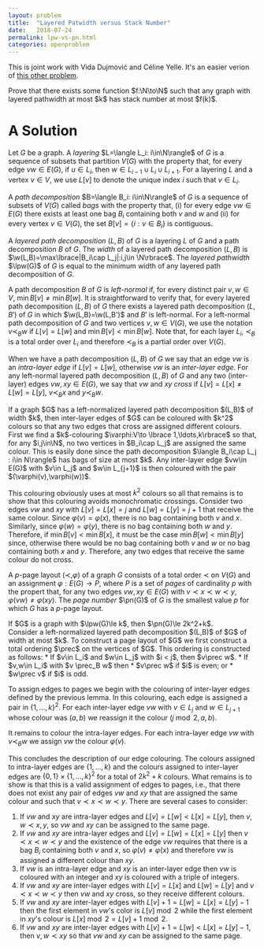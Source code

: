 ```yaml
---
layout: problem
title:  "Layered Patwidth versus Stack Number"
date:   2018-07-24
permalink: lpw-vs-pn.html
categories: openproblem
---
```


This is joint work with Vida Dujmović and Céline Yelle.  It's an easier verion of [this other problem](page-number-versus-layered-treewidth.html).

<div class="problem">
Prove that there exists some function $f:\N\to\N$ such that any graph with layered pathwidth at most $k$ has stack number at most $f(k)$.
</div>

# A Solution

$\DeclareMathOperator{\pn}{pn}\DeclareMathOperator{\lpw}{lpw}$
Let $G$ be a graph. A *layering* $L=\langle L_i: i\in\N\rangle$ of $G$ is a sequence of subsets that partition $V(G)$ with the property that, for every edge $vw\in E(G)$, if $u\in L_i$, then $w\in L_{i-1}\cup L_i\cup L_{i+1}$.  For a layering $L$ and a vertex $v\in V$, we use $L[v]$ to denote the unique index $i$ such that $v\in L_i$.

A *path decomposition* $B=\langle B_i: i\in\N\rangle$ of $G$ is a sequence of subsets of $V(G)$ called *bags* with the property that, (i) for every edge $vw\in E(G)$ there exists at least one bag $B_i$ containing both $v$ and $w$ and (ii) for every vertex $v\in V(G)$, the set $B[v]=\lbrace i:v\in B_i\rbrace$ is contiguous.

$\DeclareMathOperator{\w}{w}$A *layered path decomposition* $(L,B)$ of $G$ is a layering $L$ of $G$ and a path decomposition $B$ of $G$.  The *width* of a layered path decomposition $(L,B)$ is $\w(L,B)=\max\lbrace|B_i\cap L_j|:i,j\in \N\rbrace$.
The *layered pathwidth* $\lpw(G)$ of $G$ is equal to the minimum width of any layered path decomposition of $G$.

A path decomposition $B$ of $G$ is *left-normal* if, for every distinct pair $v,w\in V$, $\min B[v] \neq \min B[w]$.  It is straightforward to verify that, for every layered path decomposition $(L,B)$ of $G$ there exists a layered path decomposition $(L,B')$ of $G$ in which $\w(L,B)=\w(L,B')$ and $B'$ is left-normal.  For a left-normal path decomposition of $G$ and two vertices $v,w\in V(G)$, we use the notation $v\prec_B w$ if $L[v]=L[w]$ and $\min B[v]<\min B[w]$.  Note that, for each layer $L_i$, $\prec_B$ is a total order over $L_i$ and therefore $\prec_B$ is a partial order over $V(G)$.

When we have a path decomposition $(L,B)$ of $G$ we say that an edge $vw$ is an *intra-layer edge* if $L[v]= L[w]$, otherwise $vw$  is an *inter-layer edge*. For any left-normal layered path decomposition $(L,B)$ of $G$ and any two (inter-layer) edges $vw, xy\in E(G)$, we say that $vw$ and $xy$ *cross* if $L[v]=L[x]\neq L[w]=L[y]$, $v\prec_B x$ and $y\prec_B w$.  

<div class="lemma">
  If a graph $G$ has a left-normalized layered path decomposition $(L,B)$ of width $k$, then inter-layer edges of $G$ can be coloured with $k^2$ colours so that any two edges that cross are assigned different colours.
</div>

<div class="proof" markdown="1">
   First we find a $k$-colouring $\varphi:V\to \lbrace 1,\ldots,k\rbrace$ so that, for any $i,j\in\N$, no two vertices in $B_i\cap L_j$ are assigned the same colour.  This is easily done since the path decomposition $\langle B_i\cap L_j : i\in N\rangle$ has bags of size at most $k$.  Any inter-layer edge $vw\in E(G)$ with $v\in L_j$ and $w\in L_{j+1}$ is then coloured with the pair $(\varphi(v),\varphi(w))$.

   This colouring obviously uses at most $k^2$ colours so all that remains is to show that this colouring avoids monochromatic crossings.  Consider two edges $vw$ and $xy$ with $L[v]=L[x]=j$ and $L[w]=L[y]=j+1$ that receive the same colour.  Since $\varphi(v)=\varphi(x)$, there is no  bag containing both $v$ and $x$.  Similarly, since $\varphi(w)=\varphi(y)$, there is no bag containing both $w$ and $y$. Therefore, if $\min B[v] < \min B[x]$, it must be the case $\min B[w] < \min B[y]$ since, otherwise there would be no bag containing both $v$ and $w$ or no bag containing both $x$ and $y$. Therefore, any two edges that receive the same colour do not cross.
</div>

A $p$-page layout $(\prec,\varphi)$ of a graph $G$ consists of a total order $\prec$ on $V(G)$ and an assignment $\varphi:E(G)\to P$, where $P$ is a set of *pages* of cardinality $p$ with the propert that, for any two edges $vw,xy\in E(G)$ with $v\prec x\prec w\prec y$, $\varphi(vw)\neq\varphi(xy)$.
The *page number* $\pn(G)$ of $G$ is the smallest value $p$ for which $G$ has a $p$-page layout.


<div class="theorem">
If $G$ is a graph with $\lpw(G)\le k$, then $\pn(G)\le 2k^2+k$.
</div>

<div class="proof" markdown="1">
  Consider a left-normalized layered path decomposition $(L,B)$ of $G$ of width at most $k$.  To construct a page layout of $G$ we first construct a total ordering $\prec$ on the vertices of $G$.  This ordering is constructed as follows:
  * If $v\in L_i$ and $w\in L_j$ with $i < j$, then $v\prec w$.
  * If $v,w\in L_i$ with $v \prec_B w$ then
     * $v\prec w$ if $i$ is even; or
     * $w\prec v$ if $i$ is odd.

  To assign edges to pages we begin with the colouring of inter-layer edges defined by the previous lemma.  In this colouring, each edge is assigned a pair in $\lbrace1,\ldots,k\rbrace^2$.  For each inter-layer edge $vw$ with $v\in L_j$ and $w\in L_{j+1}$ whose colour was $(a,b)$ we reassign it the colour $(j\bmod 2, a, b)$.

  It remains to colour the intra-layer edges. For each intra-layer edge $vw$ with $v\prec_B w$ we assign $vw$ the colour $\varphi(v)$.  

  This concludes the description of our edge colouring. The colours assigned to intra-layer edges are $\lbrace1,\ldots,k\rbrace$ and the colours assigned to inter-layer edges are $\lbrace 0,1\rbrace\times \lbrace 1,\ldots,k\rbrace^2$ for a total of $2k^2+k$ colours.  What remains is to show is that this is a valid assignment of edges to pages, i.e., that there does not exist any pair of edges $vw$ and $xy$ that are assigned the same colour and such that $v\prec x\prec w\prec y$.  There are several cases to consider:
  1. If $vw$ and $xy$ are intra-layer edges and $L[v]=L[w] < L[x]=L[y]$, then $v,w\prec x,y$, so $vw$ and $xy$ can be assigned to the same page.
  2. If $vw$ and $xy$ are intra-layer edges and $L[v]=L[w]=L[x]=L[y]$ then $v\prec x\prec w\prec y$ and the existence of the edge $vw$ requires that there is a bag $B_i$ containing both $v$ and $x$, so $\varphi(v)\neq \varphi(x)$ and therefore $vw$ is assigned a different colour than $xy$.
  3. If $vw$ is an intra-layer edge and $xy$ is an inter-layer edge then $vw$ is coloured with an integer and $xy$ is coloured with a triple of integers.
  4. If $vw$ and $xy$ are inter-layer edges with $L[v]=L[x]$ and $L[w]=L[y]$ and
  $v\prec x\prec w\prec y$ then $vw$ and $xy$ cross, so they receive different colours.
  5. If $vw$ and $xy$ are inter-layer edges with $L[v]+1=L[w]=L[x]=L[y]-1$ then the first element in $vw$'s color is $L[v]\bmod 2$ while the first element in $xy$'s colour is $L[x]\bmod 2= L[v]+1\bmod 2$.
  6. If $vw$ and $xy$ are inter-layer edges with $L[v]+1=L[w] < L[x] = L[y]-1$, then $v,w\prec xy$ so that $vw$ and $xy$ can be assigned to the same page.
